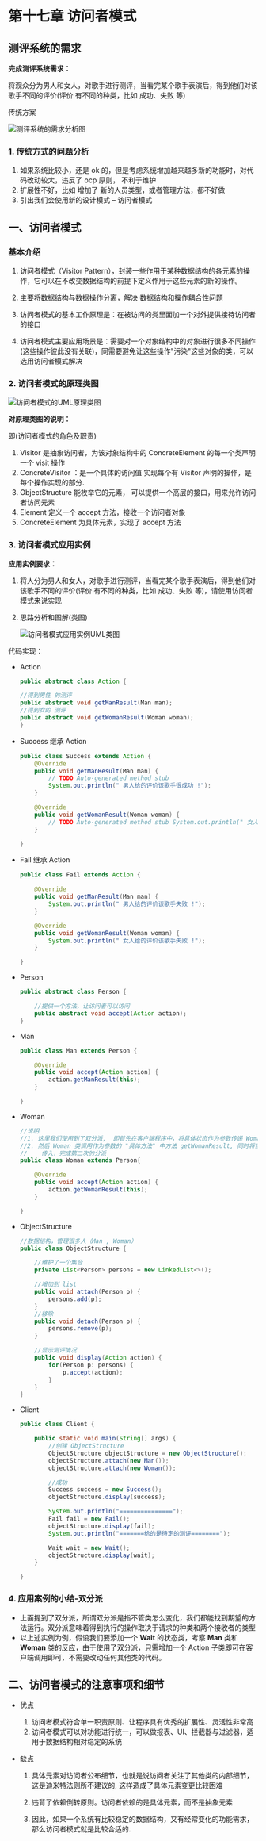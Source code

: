 # 第十七章 访问者模式

## 测评系统的需求

**完成测评系统需求：**

将观众分为男人和女人，对歌手进行测评，当看完某个歌手表演后，得到他们对该歌手不同的评价(评价 有不同的种类，比如 成功、失败 等)

传统方案

![测评系统的需求分析图](https://img-blog.csdnimg.cn/20210717163714845.png)

### 1. 传统方式的问题分析

1. 如果系统比较小，还是 ok 的，但是考虑系统增加越来越多新的功能时，对代码改动较大，违反了 ocp 原则， 不利于维护
2. 扩展性不好，比如 增加了 新的人员类型，或者管理方法，都不好做
3. 引出我们会使用新的设计模式 – 访问者模式

## 一、访问者模式

### 基本介绍

1. 访问者模式（Visitor Pattern），封装一些作用于某种数据结构的各元素的操作，它可以在不改变数据结构的前提下定义作用于这些元素的新的操作。

2. 主要将数据结构与数据操作分离，解决 数据结构和操作耦合性问题

3. 访问者模式的基本工作原理是：在被访问的类里面加一个对外提供接待访问者的接口

4. 访问者模式主要应用场景是：需要对一个对象结构中的对象进行很多不同操作(这些操作彼此没有关联)，同需要避免让这些操作"污染"这些对象的类，可以选用访问者模式解决

    

### 2. 访问者模式的原理类图

![访问者模式的UML原理类图](https://img-blog.csdnimg.cn/20210717164037541.png?x-oss-process=image/watermark,type_ZmFuZ3poZW5naGVpdGk,shadow_10,text_aHR0cHM6Ly9ibG9nLmNzZG4ubmV0L3dlaXhpbl80NjUzOTc5Mg==,size_16,color_FFFFFF,t_70)

**对原理类图的说明：**

即(访问者模式的角色及职责)

1. Visitor 是抽象访问者，为该对象结构中的 ConcreteElement 的每一个类声明一个 visit 操作
2. ConcreteVisitor ：是一个具体的访问值 实现每个有 Visitor 声明的操作，是每个操作实现的部分.
3. ObjectStructure 能枚举它的元素， 可以提供一个高层的接口，用来允许访问者访问元素
4. Element 定义一个 accept 方法，接收一个访问者对象
5. ConcreteElement 为具体元素，实现了 accept 方法



### 3. 访问者模式应用实例

**应用实例要求：**

1. 将人分为男人和女人，对歌手进行测评，当看完某个歌手表演后，得到他们对该歌手不同的评价(评价 有不同的种类，比如 成功、失败 等)，请使用访问者模式来说实现

2. 思路分析和图解(类图)

   ![访问者模式应用实例UML类图](https://img-blog.csdnimg.cn/20210717164323622.png?x-oss-process=image/watermark,type_ZmFuZ3poZW5naGVpdGk,shadow_10,text_aHR0cHM6Ly9ibG9nLmNzZG4ubmV0L3dlaXhpbl80NjUzOTc5Mg==,size_16,color_FFFFFF,t_70)

代码实现：

* Action

  ```java
  public abstract class Action {
  
  //得到男性 的测评
  public abstract void getManResult(Man man);
  //得到女的 测评
  public abstract void getWomanResult(Woman woman);
  }
  ```

* Success 继承 Action

  ```java
  public class Success extends Action {
      @Override
      public void getManResult(Man man) {
          // TODO Auto-generated method stub
          System.out.println(" 男人给的评价该歌手很成功 !");
      }
  
      @Override
      public void getWomanResult(Woman woman) {
          // TODO Auto-generated method stub System.out.println(" 女人给的评价该歌手很成功 !");
      }
  
  }
  ```

* Fail 继承 Action

  ```java
  public class Fail extends Action {
  
      @Override
      public void getManResult(Man man) {
          System.out.println(" 男人给的评价该歌手失败 !");
      }
  
      @Override
      public void getWomanResult(Woman woman) {
          System.out.println(" 女人给的评价该歌手失败 !");
      }
  
  }
  ```

* Person

  ```java
  public abstract class Person {
  
      //提供一个方法，让访问者可以访问
      public abstract void accept(Action action);
  }
  ```

* Man

  ```java
  public class Man extends Person {
  
      @Override
      public void accept(Action action) {
          action.getManResult(this);
      }
  
  }
  ```

* Woman

  ```java
  //说明
  //1. 这里我们使用到了双分派,  即首先在客户端程序中，将具体状态作为参数传递 Woman 中(第一次分派)
  //2. 然后 Woman 类调用作为参数的 "具体方法" 中方法 getWomanResult, 同时将自己(this)作为参数
  //	传入，完成第二次的分派
  public class Woman extends Person{
  
      @Override
      public void accept(Action action) {
          action.getWomanResult(this);
      }
  
  }
  ```

* ObjectStructure

  ```java
  //数据结构，管理很多人（Man , Woman） 
  public class ObjectStructure {
  
      //维护了一个集合
      private List<Person> persons = new LinkedList<>();
  
      //增加到 list
      public void attach(Person p) {
          persons.add(p);
      }
      //移除
      public void detach(Person p) { 
          persons.remove(p);
      }
  
      //显示测评情况
      public void display(Action action) {
          for(Person p: persons) {
              p.accept(action);
          }
      }
  }
  ```

* Client

  ```java
  public class Client {
  
      public static void main(String[] args) {
          //创建 ObjectStructure
          ObjectStructure objectStructure = new ObjectStructure();
          objectStructure.attach(new Man());
          objectStructure.attach(new Woman());
  
          //成功
          Success success = new Success(); 
          objectStructure.display(success);
  
          System.out.println("==============="); 
          Fail fail = new Fail();
          objectStructure.display(fail);
          System.out.println("=======给的是待定的测评========");
  
          Wait wait = new Wait();
          objectStructure.display(wait);
      }
  
  }
  ```

  

### 4. 应用案例的小结-双分派

* 上面提到了双分派，所谓双分派是指不管类怎么变化，我们都能找到期望的方法运行。双分派意味着得到执行的操作取决于请求的种类和两个接收者的类型
* 以上述实例为例，假设我们要添加一个 **Wait** 的状态类，考察 **Man** 类和 **Woman** 类的反应，由于使用了双分派，只需增加一个 Action 子类即可在客户端调用即可，不需要改动任何其他类的代码。



## 二、访问者模式的注意事项和细节

* 优点
  1. 访问者模式符合单一职责原则、让程序具有优秀的扩展性、灵活性非常高
  2. 访问者模式可以对功能进行统一，可以做报表、UI、拦截器与过滤器，适用于数据结构相对稳定的系统

* 缺点

  1. 具体元素对访问者公布细节，也就是说访问者关注了其他类的内部细节，这是迪米特法则所不建议的, 这样造成了具体元素变更比较困难

  2. 违背了依赖倒转原则。访问者依赖的是具体元素，而不是抽象元素

  3. 因此，如果一个系统有比较稳定的数据结构，又有经常变化的功能需求，那么访问者模式就是比较合适的.